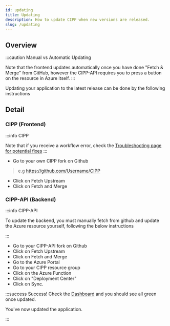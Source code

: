```yaml
---
id: updating
title: Updating
description: How to update CIPP when new versions are released.
slug: /updating
---
```


## Overview

:::caution Manual vs Automatic Updating

Note that the frontend updates automatically once you have done "Fetch & Merge" from GitHub, however the CIPP-API requires you to press a button on the resource in Azure itself.
:::

Updating your application to the latest release can be done by the following instructions



## Detail

### CIPP (Frontend)

:::info CIPP

Note that if you receive a workflow error, check the [Troubleshooting page for potential fixes](/troubleshooting)
:::


* Go to your own CIPP fork on Github 

> e.g <https://github.com/Username/CIPP>

* Click on Fetch Upstream
* Click on Fetch and Merge

### CIPP-API (Backend)

:::info CIPP-API

To update the backend, you must manually fetch from github and update the Azure resource yourself, following the below instructions

:::

* Go to your CIPP-API fork on Github
* Click on Fetch Upstream
* Click on Fetch and Merge
* Go to the Azure Portal
* Go to your CIPP resource group
* Click on the Azure Function
* Click on "Deployment Center"
* Click on Sync.

:::success Success!
Check the [Dashboard](/docs/user/usingcipp/dashboard) and you should see all green once updated.

You've now updated the application.

:::
